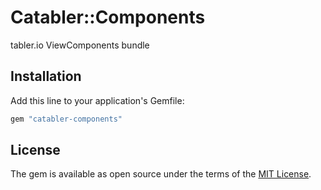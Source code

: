 # Catabler::Components
tabler.io ViewComponents bundle


## Installation
Add this line to your application's Gemfile:

```ruby
gem "catabler-components"
```

## License
The gem is available as open source under the terms of the [MIT License](https://opensource.org/licenses/MIT).
